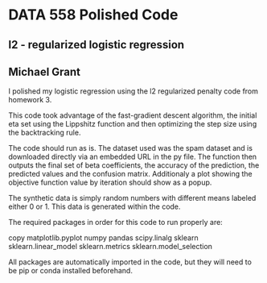 # DATA 558 Polished Code
## l2 - regularized logistic regression
## Michael Grant

I polished my logistic regression using the l2 regularized penalty code from homework 3. 

This code took advantage of the fast-gradient descent algorithm, the initial eta set using the Lippshitz function and then optimizing the step size using the backtracking rule.

The code should run as is. The dataset used was the spam dataset and is downloaded directly via an embedded URL in the py file. The function then outputs the final set of beta coefficients, the accuracy of the prediction, the predicted values and the confusion matrix. Additionaly a plot showing the objective function value by iteration should show as a popup. 

The synthetic data is simply random numbers with different means labeled either 0 or 1. This data is generated within the code.

The required packages in order for this code to run properly are:

copy
matplotlib.pyplot
numpy
pandas
scipy.linalg
sklearn
sklearn.linear_model
sklearn.metrics
sklearn.model_selection

All packages are automatically imported in the code, but they will need to be pip or conda installed beforehand. 

